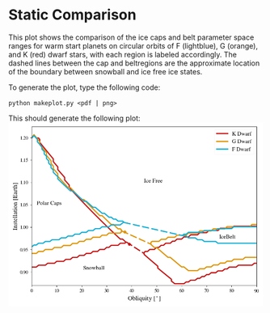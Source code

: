 # Static Comparison

This plot shows the comparison of the ice caps and belt parameter space ranges for warm start planets on circular orbits of F (lightblue), G (orange), and K (red) dwarf stars, with each region is labeled accordingly.  The dashed lines between the cap and beltregions are the approximate location of the boundary between snowball and ice free ice states.

To generate the plot, type the following code:
```
python makeplot.py <pdf | png>
```

This should generate the following plot:
![StaticCompare](StaticCompare.png)
